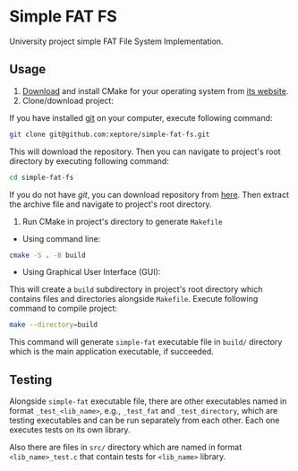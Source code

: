 # Simple FAT FS

University project simple FAT File System Implementation.

## Usage

1. [Download](https://cmake.org/download/) and install CMake for your operating system from [its website](https://cmake.org/).
2. Clone/download project:

If you have installed [git](https://git-scm.com/) on your computer, execute following command:

```sh
git clone git@github.com:xeptore/simple-fat-fs.git
```

This will download the repository. Then you can navigate to project's root directory by executing following command:

```sh
cd simple-fat-fs
```

If you do not have _git_, you can download repository from [here](https://github.com/xeptore/simple-fat-fs/archive/main.zip). Then extract the archive file and navigate to project's root directory.

1. Run CMake in project's directory to generate `Makefile`

* Using command line:

```sh
cmake -S . -B build
```

* Using Graphical User Interface (GUI):
<!-- TODO: Add screenshots -->

This will create a `build` subdirectory in project's root directory which contains files and directories alongside `Makefile`.
Execute following command to compile project:

```sh
make --directory=build
```

This command will generate `simple-fat` executable file in `build/` directory which is the main application executable, if succeeded.

## Testing

Alongside `simple-fat` executable file, there are other executables named in format `_test_<lib_name>`, e.g., `_test_fat` and `_test_directory`, which are testing executables and can be run separately from each other. Each one executes tests on its own library.

Also there are files in `src/` directory which are named in format `<lib_name>_test.c` that contain tests for `<lib_name>` library.
